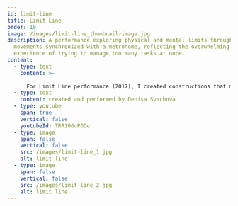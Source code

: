 ```yaml
---
id: limit-line
title: Limit Line
order: 10
image: /images/limit-line_thumbnail-image.jpg
description: A performance exploring physical and mental limits through body
  movements synchronized with a metronome, reflecting the overwhelming
  experience of trying to manage too many tasks at once.
content:
  - type: text
    content: >-
      
      For Limit Line performance (2017), I created constructions that mirrored body movement in strict verticals and horizontals. The performance began with the steady rhythm of a metronome, which I initially followed while mimicking the shapes of the structures. Over time, I began to increase my speed, attempting to handle more movements at once. As the tempo became overwhelming, I turned off the metronome.
  - type: text
    content: created and performed by Denisa Svachova
  - type: youtube
    span: true
    vertical: false
    youtubeId: TRR106uPODo
  - type: image
    span: false
    vertical: false
    src: /images/limit-line_1.jpg
    alt: limit line
  - type: image
    span: false
    vertical: false
    src: /images/limit-line_2.jpg
    alt: limit line
---
```

